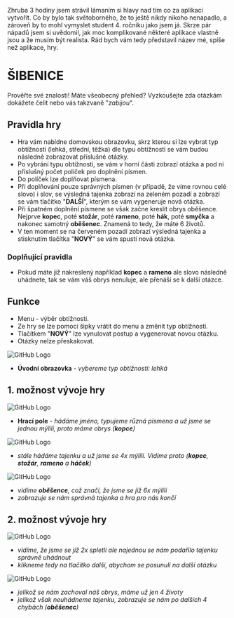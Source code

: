 Zhruba 3 hodiny jsem strávil lámaním si hlavy nad tím co za aplikaci vytvořit. Co by bylo tak světoborného, že to ještě nikdy nikoho nenapadlo, a zároveň by to mohl vymyslet student 4. ročníku jako jsem já. Skrze pár nápadů jsem si uvědomil, jak moc komplikované některé aplikace vlastně jsou a že musím být realista. Rád bych vám tedy představil název mé, spíše než aplikace, hry.
# __ŠIBENICE__ #
Prověřte své znalosti! Máte všeobecný přehled? Vyzkoušejte zda otázkám dokážete čelit nebo vás takzvaně "_zabijou_".
## Pravidla hry ##
- Hra vám nabídne domovskou obrazovku, skrz kterou si lze vybrat typ obtížnosti (lehká, střední, těžka) dle typu obtížnosti se vám budou následně zobrazovat příslušné otázky.
- Po vybrání typu obtížnosti, se vám v horní části zobrazí otázka a pod ní příslušný počet políček pro doplnění písmen.
- Do políček lze doplňovat písmena.
- Při doplňování pouze správných písmen (v případě, že víme rovnou celé slovo) i slov, se výsledná tajenka zobrazí na zeleném pozadí a zobrazí se vám tlačítko "__DALŠÍ__", kterým se vám vygeneruje nová otázka.
- Při špatném doplnění písmene se však začne kreslit obrys oběšence. Nejprve __kopec__, poté __stožár__, poté __rameno__, poté __hák__, poté __smyčka__ a nakonec samotný __oběšenec__. Znamená to tedy, že máte 6 životů.
- V ten moment se na červeném pozadí zobrazí výsledná tajenka a stisknutím tlačítka "__NOVÝ__" se vám spustí nová otázka.
### Doplňující pravidla ###
- Pokud máte již nakreslený například __kopec__ a __rameno__ ale slovo následně uhádnete, tak se vám váš obrys nenuluje, ale přenáší se k další otázce.
## Funkce ##
- Menu - výběr obtížnosti.
- Ze hry se lze pomocí šipky vrátit do menu a změnit typ obtížnosti.
- Tlačítkem "__NOVÝ__" lze vynulovat postup a vygenerovat novou otázku.
- Otázky nelze přeskakovat.


![GitHub Logo](uvodni.png)
- __Úvodní obrazovka__ - _vybereme typ obtížnosti: lehká_

## 1. možnost vývoje hry ##
![GitHub Logo](zacatek_hry.png)
- __Hrací pole__ - _hádáme jméno, typujeme různá písmena a už jsme se jednou mýlili, proto máme obrys (__kopce__)_

![GitHub Logo](/postup_hry.png)
- _stále hádáme tajenku a už jsme se 4x mýlili. Vidíme proto (__kopec__, __stožár__, __rameno__ a __háček__)_

![GitHub Logo](/prohra_hry.png)
- _vidíme __oběšence__, což značí, že jsme se již 6x mýlili_
- _zobrazuje se nám správná tajenka a hra pro nás končí_

## 2. možnost vývoje hry ##
![GitHub Logo](/hra_vyhra.png)
- _vidíme, že jsme se již 2x spletli ale najednou se nám podařilo tajenku správně uhádnout_
- _klikneme tedy na tlačítko další, abychom se posunuli na další otázku_

![GitHub Logo](/hra_vyhra_prohra.png)
- _jelikož se nám zachoval náš obrys, máme už jen 4 životy_
- _jelikož však neuhádneme tajenku, zobrazuje se nám po dalších 4 chybách (__oběšenec__)_
